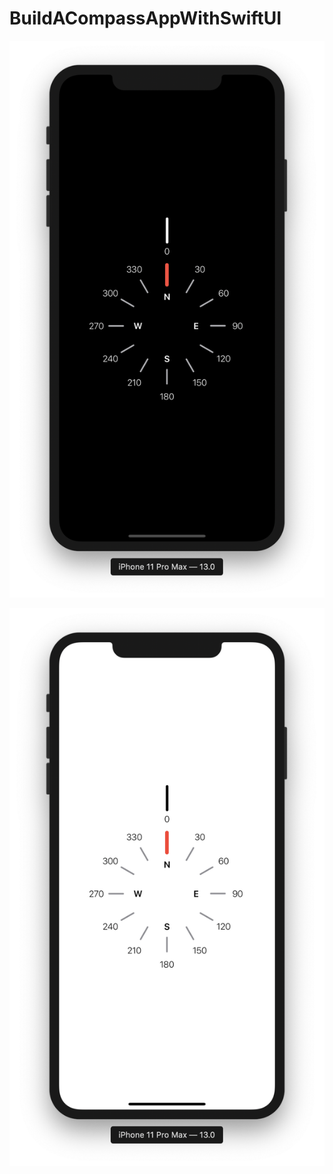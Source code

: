 # BuildACompassAppWithSwiftUI

![alt_text](https://github.com/ram4ik/BuildACompassAppWithSwiftUI/blob/master/BuildACompassAppWithSwiftUI/Assets.xcassets/d.imageset/d.png)

![alt_text](https://github.com/ram4ik/BuildACompassAppWithSwiftUI/blob/master/BuildACompassAppWithSwiftUI/Assets.xcassets/l.imageset/l.png)



